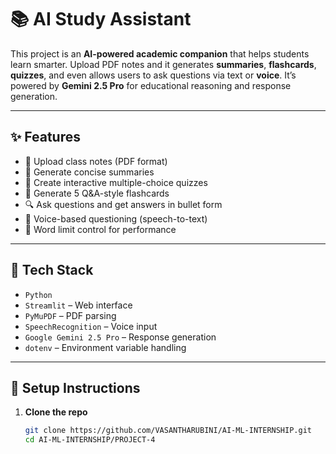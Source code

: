 # 📚 AI Study Assistant

This project is an **AI-powered academic companion** that helps students learn smarter. Upload PDF notes and it generates **summaries**, **flashcards**, **quizzes**, and even allows users to ask questions via text or **voice**. It’s powered by **Gemini 2.5 Pro** for educational reasoning and response generation.

---

## ✨ Features

- 📂 Upload class notes (PDF format)
- 📝 Generate concise summaries
- 🧠 Create interactive multiple-choice quizzes
- 📇 Generate 5 Q&A-style flashcards
- 🔍 Ask questions and get answers in bullet form
- 🎤 Voice-based questioning (speech-to-text)
- 🎯 Word limit control for performance

---

## 🚀 Tech Stack

- `Python`
- `Streamlit` – Web interface
- `PyMuPDF` – PDF parsing
- `SpeechRecognition` – Voice input
- `Google Gemini 2.5 Pro` – Response generation
- `dotenv` – Environment variable handling

---

## 🔐 Setup Instructions

1. **Clone the repo**
   ```bash
   git clone https://github.com/VASANTHARUBINI/AI-ML-INTERNSHIP.git
   cd AI-ML-INTERNSHIP/PROJECT-4

